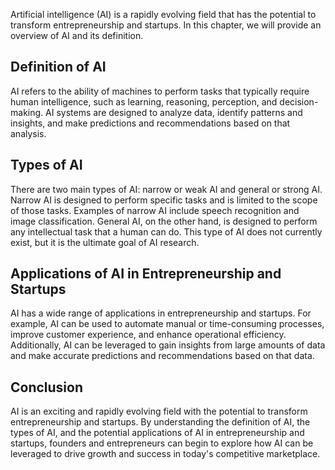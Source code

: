 
Artificial intelligence (AI) is a rapidly evolving field that has the potential to transform entrepreneurship and startups. In this chapter, we will provide an overview of AI and its definition.

Definition of AI
----------------

AI refers to the ability of machines to perform tasks that typically require human intelligence, such as learning, reasoning, perception, and decision-making. AI systems are designed to analyze data, identify patterns and insights, and make predictions and recommendations based on that analysis.

Types of AI
-----------

There are two main types of AI: narrow or weak AI and general or strong AI. Narrow AI is designed to perform specific tasks and is limited to the scope of those tasks. Examples of narrow AI include speech recognition and image classification. General AI, on the other hand, is designed to perform any intellectual task that a human can do. This type of AI does not currently exist, but it is the ultimate goal of AI research.

Applications of AI in Entrepreneurship and Startups
---------------------------------------------------

AI has a wide range of applications in entrepreneurship and startups. For example, AI can be used to automate manual or time-consuming processes, improve customer experience, and enhance operational efficiency. Additionally, AI can be leveraged to gain insights from large amounts of data and make accurate predictions and recommendations based on that data.

Conclusion
----------

AI is an exciting and rapidly evolving field with the potential to transform entrepreneurship and startups. By understanding the definition of AI, the types of AI, and the potential applications of AI in entrepreneurship and startups, founders and entrepreneurs can begin to explore how AI can be leveraged to drive growth and success in today's competitive marketplace.
